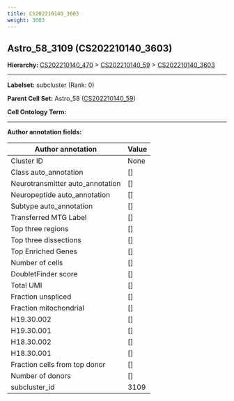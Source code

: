 ```yaml
---
title: CS202210140_3603
weight: 3603
---
```

## Astro_58_3109 (CS202210140_3603)
<b>Hierarchy: </b>
[CS202210140_470](https://purl.brain-bican.org/taxonomy/CS202210140#CS202210140_470) >
[CS202210140_59](https://purl.brain-bican.org/taxonomy/CS202210140#CS202210140_59) >
[CS202210140_3603](https://purl.brain-bican.org/taxonomy/CS202210140#CS202210140_3603)

---


**Labelset:** subcluster (Rank: 0)

**Parent Cell Set:** Astro_58 ([CS202210140_59](https://purl.brain-bican.org/taxonomy/CS202210140#CS202210140_59))



**Cell Ontology Term:** 

[MARKER GENES.]: #


---

[TRANSFERRED ANNOTATIONS.]: #


[AUTHOR ANNOTATION FIELDS.]: #


**Author annotation fields:**

| Author annotation | Value |
|-------------------|-------|
|Cluster ID|None|
|Class auto_annotation|[]|
|Neurotransmitter auto_annotation|[]|
|Neuropeptide auto_annotation|[]|
|Subtype auto_annotation|[]|
|Transferred MTG Label|[]|
|Top three regions|[]|
|Top three dissections|[]|
|Top Enriched Genes|[]|
|Number of cells|[]|
|DoubletFinder score|[]|
|Total UMI|[]|
|Fraction unspliced|[]|
|Fraction mitochondrial|[]|
|H19.30.002|[]|
|H19.30.001|[]|
|H18.30.002|[]|
|H18.30.001|[]|
|Fraction cells from top donor|[]|
|Number of donors|[]|
|subcluster_id|3109|
